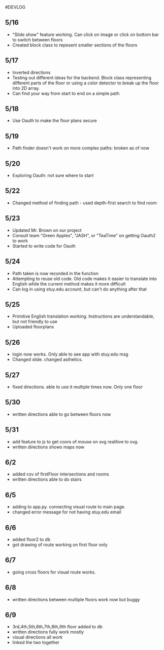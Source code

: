 #DEVLOG

## 5/16
* "Slide show" feature working. Can click on image or click on bottom bar to switch between floors
* Created block class to repesent smaller sections of the floors

## 5/17
* Inverted directions
* Testing out different ideas for the backend. Block class representing different parts of the floor or using a color detector to break up the floor into 2D array.
* Can find your way from start to end on a simple path

## 5/18
* Use Oauth to make the floor plans secure

## 5/19
* Path finder doesn't work on more complex paths: broken as of now

## 5/20
* Exploring Oauth: not sure where to start

## 5/22
* Changed method of finding path - used depth-first search to find room

## 5/23
* Updated Mr. Brown on our project
* Consult team "Green Apples", "JASH", or "TeaTime" on getting Oauth2 to work
* Started to write code for Oauth

## 5/24
* Path taken is now recorded in the function
* Attempting to reuse old code. Old code makes it easier to translate into English while the current method makes it more difficult
* Can log in using stuy.edu account, but can't do anything after that

## 5/25
* Primitive English translation working. Instructions are understandable, but not friendly to use
* Uploaded floorplans

## 5/26
* login now works. Only able to see app with stuy.edu msg
* Changed slide. changed asthetics. 

## 5/27
* fixed directions. able to use it multiple times now. Only one floor
 
## 5/30
* written directions able to go between floors now

## 5/31
* add feature to js to get coors of mouse on svg realitive to svg.
* written directions shows maps now

## 6/2 
* added csv of firstFloor intersections and rooms
* written directions able to do stairs

## 6/5
* adding to app.py. connecting visual route to main page.
* changed error message for not having stuy.edu email

## 6/6
* added floor2 to db
* got drawing of route working on first floor only

## 6/7
* going cross floors for visual route works.

## 6/8 
* written directions between multiple floors work now but buggy

## 6/9
* 3rd,4th,5th,6th,7th,8th,9th floor added to db
* written directions fully work mostly
* visual directions all work
* linked the two together
